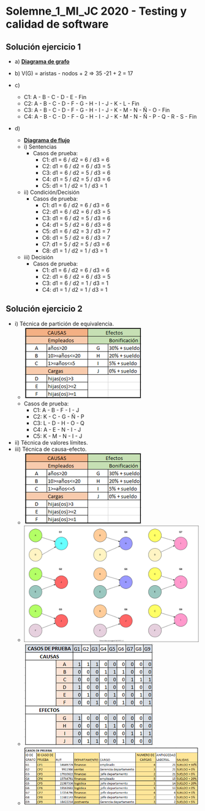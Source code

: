 # Solemne_1_MI_JC 2020 - Testing y calidad de software

## Solución ejercicio 1

- a) [**Diagrama de grafo**](https://github.com/JavierCabreraDev/Solemne_1_MI_JC/blob/master/Diagramas/Diagramas-Grafo.svg "click al enlace para ver diagrama.")
- b) V(G) = aristas - nodos + 2 => 35 -21 + 2 = 17
- c)
  - C1: A - B - C - D - E - Fin
  - C2: A - B - C - D - F - G - H - I - J - K - L - Fin
  - C3: A - B - C - D - F - G - H - I - J - K - M - N - Ñ - O - Fin
  - C4: A - B - C - D - F - G - H - I - J - K - M - N - Ñ - P - Q - R - S - Fin

- d)
  - [**Diagrama de flujo**](https://github.com/JavierCabreraDev/Solemne_1_MI_JC/blob/master/Diagramas/Diagramas-Flujo-Flujo.png "click al enlace para ver diagrama.")
  - i) Sentencias
    - Casos de prueba:
      - C1: d1 = 6 / d2 = 6 / d3 = 6
      - C2: d1 = 6 / d2 = 6 / d3 = 5
      - C3: d1 = 6 / d2 = 5 / d3 = 6
      - C4: d1 = 5 / d2 = 5 / d3 = 6
      - C5: d1 = 1 / d2 = 1 / d3 = 1
  - ii) Condición/Decisión
    - Casos de prueba:
      - C1: d1 = 6 / d2 = 6 / d3 = 6
      - C2: d1 = 6 / d2 = 6 / d3 = 5
      - C3: d1 = 6 / d2 = 5 / d3 = 6
      - C4: d1 = 5 / d2 = 6 / d3 = 6
      - C5: d1 = 6 / d2 = 3 / d3 = 7
      - C6: d1 = 5 / d2 = 6 / d3 = 7
      - C7: d1 = 5 / d2 = 5 / d3 = 6
      - C8: d1 = 1 / d2 = 1 / d3 = 1
  - iii) Decisión
    - Casos de prueba:
      - C1: d1 = 6 / d2 = 6 / d3 = 6
      - C2: d1 = 6 / d2 = 6 / d3 = 5
      - C3: d1 = 6 / d2 = 1 / d3 = 1
      - C4: d1 = 1 / d2 = 1 / d3 = 1

## Solución ejercicio 2
- i) Técnica de partición de equivalencia.
  - ![Tabla de particion de equivalencias](https://github.com/JavierCabreraDev/Solemne_1_MI_JC/blob/master/Ejercicio%202/causa_efecto_tabla.png "Tabla de particion de equivalencias")
  - Casos de prueba:
    - C1: A - B - F - I - J
    - C2: K - C - G - Ñ - P
    - C3: L - D - H - O - Q
    - C4: A - E - N - I - J
    - C5: K - M - N - I - J
- ii) Técnica de valores límites.
- iii) Técnica de causa-efecto.
  - ![Tabla causa-efecto](https://github.com/JavierCabreraDev/Solemne_1_MI_JC/blob/master/Ejercicio%202/causa_efecto_tabla.png "Tabla causa-efecto")
  - ![Grafos causa-efecto](https://github.com/JavierCabreraDev/Solemne_1_MI_JC/blob/master/Ejercicio%202/causa_efecto_grafos.svg "Grafos causa-efecto")
  - ![Tabla decisión causa-efecto](https://github.com/JavierCabreraDev/Solemne_1_MI_JC/blob/master/Ejercicio%202/tabla_decision_causa_efecto.png "Tabla de decisión")
  - ![Casos de prueba causa-efecto](https://github.com/JavierCabreraDev/Solemne_1_MI_JC/blob/master/Ejercicio%202/casos_de_prueba_causa_efecto.png "Casos de prueba causa-efecto")